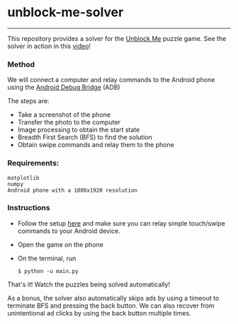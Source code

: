 # unblock-me-solver
---
This repository provides a solver for the [Unblock Me](https://play.google.com/store/apps/details?id=com.kiragames.unblockmefree&hl=en) puzzle game. See the solver in action in this [video](https://www.youtube.com/watch?v=7-QurCubPWM)!

### Method

We will connect a computer and relay commands to the Android phone using the [Android Debug Bridge](https://developer.android.com/studio/command-line/adb.html) (ADB)

The steps are: 
 - Take a screenshot of the phone
 - Transfer the photo to the computer
 - Image processing to obtain the start state
 - Breadth First Search (BFS) to find the solution
 - Obtain swipe commands and relay them to the phone

### Requirements:
    matplotlib
    numpy
    Android phone with a 1080x1920 resolution

### Instructions

- Follow the setup [here](https://developer.android.com/studio/command-line/adb.html) and make sure you can relay simple touch/swipe commands to your Android device.
- Open the game on the phone
- On the terminal, run

    ```shell
    $ python -u main.py
    ```

That's it! Watch the puzzles being solved automatically!

As a bonus, the solver also automatically skips ads by using a timeout to terminate BFS and pressing the back button. We can also recover from unintentional ad clicks by using the back button multiple times.
